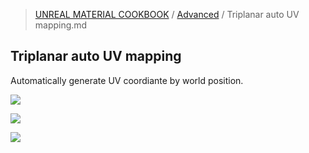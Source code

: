 > [UNREAL MATERIAL COOKBOOK](../README.md) / [Advanced](README.md) / Triplanar auto UV mapping.md
## Triplanar auto UV mapping
Automatically generate UV coordiante by world position.


![](https://wikidocs.net/images/page/6431/AutoUV_Result.png)

![](https://wikidocs.net/images/page/6431/AutoUV_Material.png)

![](https://wikidocs.net/images/page/6431/AutoUV_Function.png)